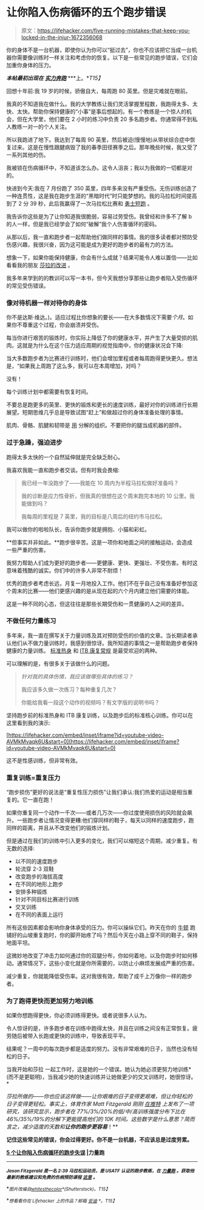 # 让你陷入伤病循环的五个跑步错误

> 原文：<https://lifehacker.com/five-running-mistakes-that-keep-you-locked-in-the-injur-1672356068>

你的身体不是一台机器，即使你认为你可以“挺过去”，你也不应该把它当成一台机器你需要像训练时一样关注和考虑你的恢复。以下是一些常见的跑步错误，它们会加重你身体的压力。



***本帖最初出现在*** [***实力奔跑***](http://strengthrunning.com/2013/08/running-blunders-that-keep-you-in-the-injury-cycle/) ***上。**T15】*

回想十年前:我 19 岁的时候，骄傲自大，每周跑 80 英里。但是灾难就在眼前。

我真的不知道我在做什么。我的大学教练让我们灵活掌握里程数，我跑得太多、太快、太快。帮助你保持健康的“小事”是事后想起的。有一个教练是一个惊人的机会，但在大学里，他们要在 2 小时的练习中负责 20 多名跑步者。你通常得不到私人教练一对一的个人关注。

所以我跑进了地下。我达到了每周 90 英里，然后被迫(慢慢地)从带状综合症中恢复过来。这是在慢性跟腱病毁了我的春季田径赛季之后。那年晚些时候，我又受了一系列其他的伤。

我被锁在伤病循环中，不知道该怎么办。这令人沮丧；我以为我做的一切都是对的。

快进到今天:我在 7 月份跑了 350 英里，四年多来没有严重受伤。无伤训练创造了一种连贯性，这是我在跑步生涯的“黑暗时代”时只能梦想的。我的马拉松时间提高到了 2 分 39 秒，此后我赢得了一次马拉松比赛和 [勇士短跑](http://strengthrunning.com/2012/05/how-to-train-for-warrior-dash/) 。

我告诉你这些是为了让你知道我很脆弱，容易过劳受伤。我曾经和许多不了解 b 的人一样，但是我已经学会了如何“破解”我个人伤害循环的密码。

从那以后，我一直和跑步者一起帮助他们做同样的事情。我的很多读者都对预防受伤感兴趣，我很兴奋，因为这可能是成为更好的跑步者的最有力的方法。

想象一下，如果你能保持健康，你会有什么成就？结果可能令人难以置信——比如看看我的朋友 [莎拉的改进](http://strengthrunning.com/2013/08/constant-injuries-to-faster-and-pain-free/) 。

我多年来学到的的教训可以写一本书，但今天我想分享那些让跑步者陷入受伤循环的常见受伤错误。

### 像对待机器一样对待你的身体

你不是达斯·维达。)。适应过程比你想象的要长——在大多数情况下需要*个月*。如果你不尊重这个过程，你会崩溃并受伤。

每当你进行艰苦的锻炼时，你实际上降低了你的健康水平，并产生了大量受损的肌肉。这就是为什么在这个压力适应周期的视觉指南中，你的健康状况会下降:

当大多数跑步者为比赛进行训练时，他们会增加里程或者每周跑得更快更久。想法是，“如果我上周跑了这么多，我可以在本周增加，对吗？

没有！

每个训练计划中都需要有恢复时间。

不要总是跑更多的英里、更快的锻炼和更长的速度训练，最好对你的训练进行长期展望。短期思维几乎总是导致试图“赶上”和做超过你的身体准备处理的事情。

肌肉、骨骼、肌腱和韧带是 [用](https://lifehacker.com/how-to-return-to-running-after-an-injury-1553063140) 分解的组织。不要把你的腿当成机器的部件。

### 过于急躁，强迫进步

跑得太多太快的一个自然延伸就是完全缺乏耐心。

我喜欢我能一直和跑步者交谈。但有时我会畏缩:

> 我已经一年没跑步了——我能在 10 周内为半程马拉松做好准备吗？
> 
> 我的诊断是应力性骨折，但我真的很想在这个周末跑完本地的 10 公里。我能做到吗？
> 
> 我每周的里程是 7 英里，我的目标是八周后的纽约市马拉松。

我可以做你的啦啦队长，告诉你跑步就是拥抱、小猫和彩虹。

**但事实并非如此。**跑步很辛苦。这是一项你和地面之间的接触运动，会造成一些严重的伤害。

我努力帮助人们成为更好的跑步者——更健康、更快、更强壮、不受伤害。有时这意味着残酷的诚实。你们中的许多人非常不耐烦！

优秀的跑步者考虑长远，月复一月地投入工作。他们不在乎自己没有准备好参加这个周末的比赛——他们更感兴趣的是从现在起的六个月内建立他们需要的体能。

这是一种不同的心态，但这往往是那些长期受伤和一贯健康的人之间的差异。

### 不做任何力量练习

多年来，我一直在撰写关于力量训练及其对预防受伤的价值的文章。当长期读者承认他们从不做力量训练时，我感到很惊讶。我所知道的事情之一是帮助跑步者保持健康的力量训练。 [标准热身](http://strengthrunning.com/2011/07/the-standard-warm-up-video-demonstration/) 和 [ITB 康复常规](http://strengthrunning.com/2011/02/the-itb-rehab-routine-video-demonstration/) 是最受欢迎的两种。

可以理解的是，有很多关于该做什么的问题。

> *针对我的具体伤情，我应该做哪些具体的练习？*
> 
> 我应该多久做一次练习？每种重复几次？
> 
> 你能给我看一段这个动作的视频吗？有文字版的说明书吗？

坚持跑步前的标准热身和 ITB 康复训练，以及跑步后的标准核心训练。你可以在这里看到我的演示:

 [https://lifehacker.com/embed/inset/iframe?id=youtube-video-AVMkMvaqk6U&start=0](https://lifehacker.com/embed/inset/iframe?id=youtube-video-AVMkMvaqk6U&start=0) 

这不是性感训练，但非常有效。

### 重复训练=重复压力

“跑步损伤”更好的说法是“重复性压力损伤”让我们承认:我们热爱的运动是相当重复的。它一直在跑！

如果你重复同一个动作一千次——或者几万次——你过度使用损伤的风险就会飙升。一些跑步者让情况变得更糟:他们穿同样的鞋子，每天以同样的速度跑步，跑同样的距离，并且从不改变他们的锻炼计划。

但是通过在我们的训练中引入更多的变化，我们可以缩短这个周期，减少重复。有无数的选择:

*   以不同的速度跑步
*   轮流穿 2-3 双鞋
*   改变跑步的海拔高度
*   在不同的地形上跑步
*   安排多种锻炼
*   针对不同目标比赛进行训练
*   交叉训练
*   在不同的表面上运行

所有这些因素都会影响你身体承受的压力。你可以操纵它们。昨天在你的 [牛顿](http://strengthrunning.com/2013/04/newton-gravity-running-shoe-review/) 跑铺好的山坡重复跑时，你的脚开始疼了吗？然后今天在小路上穿不同的鞋子，保持地面平坦。

这微妙地改变了冲击力如何通过你的双腿分布，你如何着地，以及你跑步时如何移动。通常情况下，这些小变化就是你所需要的，以防止小麻烦发展成严重的伤害。

减少重复，你就能降低受伤率。这对我很有效，帮助了成千上万像你一样的跑步者。

### 为了跑得更快而更加努力地训练

如果你想跑得更快，你必须训练得更快。或者说很多人认为。

令人惊讶的是，许多跑步者在训练中跑得太快，并且在训练之间没有正常恢复。疲劳随后被带入长跑或更快的训练中，导致表现平平。

结果呢？一周中的每次跑步都是适度的努力。没有非常艰难的日子，当然也没有轻松的日子。

当我开始和莎拉 一起工作时，这是她的一个错误。她认为她必须更努力地训练*(而不是更聪明)，当我减少她的快速训练并让她做更少的交叉训练时，她很惊讶。*

*莎拉所做的——你也应该这样做——让你艰难的日子变得更艰难，但让你轻松的日子变得更轻松。事实上，体育作家 Matt Fitzgerald 刚刚 [在推特](https://twitter.com/mattfitwriter/status/344951458933899266) 上发布了一项研究，该研究显示，跑步者在 77%/3%/20%的低/中/高训练强度分布下比在 46%/35%/19%的分解下更能提高他们的 10K 时间。这些数字是什么意思？简而言之，减少适度的天数和**让你的跑步更容易***！**

**记住这些常见的错误，你会过得更好。你不是一台机器，不应该总是过度劳累。**

**[5 个让你陷入伤病循环的跑步失误](http://strengthrunning.com/2013/08/running-blunders-that-keep-you-in-the-injury-cycle/) |力量跑**

* * *

**<small>*Jason Fitzgerald 是一名 2:39 马拉松运动员，是 USATF 认证的跑步教练，在*</small> [<small>*力量跑*</small>](http://strengthrunning.com/) <small>*。获取他最新的教练建议和免费的伤病预防课程*</small> [<small>*这里*</small>](http://strengthrunning.com/injury-prevention-ecourse/) <small>*。*</small>**

**<small>*图片改编自*</small>[<small>*whitesthecolor*</small>](http://www.shutterstock.com/pic.mhtml?id=161912702&src=id)<small>*(Shutterstock)。*T15】</small>**

**<small>*想看看你在 Lifehacker 上的作品？邮箱*</small> [<small>*安迪*</small>](mailto:andy@lifehacker.com) <small>*。*T15】</small>**